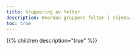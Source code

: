 ```yaml
---
title: Gruppering av felter
description: Hvordan gruppere felter i skjema.
toc: true
---
```


{{% children description="true" %}}
